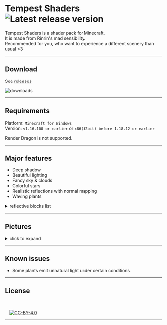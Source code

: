 # **Tempest Shaders** ![Latest release version](https://img.shields.io/github/v/release/Rinrin0413/Tempest_Shaders?color=000&label=Latest%20release&style=flat-square)

Tempest Shaders is a shader pack for Minecraft.  
It is made from Rinrin's mad sensibility.  
Recommended for you, who want to experience a different scenery than usual <3 

---

## Download 

See [releases](https://github.com/Rinrin0413/Tempest_Shaders/releases)

![downloads](https://img.shields.io/github/downloads/Rinrin0413/Tempest_Shaders/total?style=plastic)

---

## Requirements

Platform: `Minecraft for Windows`<br>
Version: `v1.16.100 or earlier` or `x86(32bit) before 1.18.12 or earlier`

Render Dragon is not supported.

---

## Major features

- Deep shadow
- Beautiful lighting
- Fancy sky & clouds
- Colorful stars
- Realistic reflections with normal mapping
- Waving plants
 
<details>
<summary>reflective blocks list</summary>
<div>

- Chiseled Deepslate
- Cracked Deepslate Bricks
- Cracked Deepslate Tiles
- Deepslate Bricks
- Deepslate {Coal, Copper, Diamond, Emerald, Gold, Iron, Lapis, Redstone} Ore
- Deepslate Tiles
- Polished Deepslate
- {Crimson, Warped} Stem
- Amethyst Block
- Amethyst Cluster
- Ancient Debris
- Anvil
- Bedrock
- Bee Nest(honey)
- Beehive(honey)
- Blast Furnace
- Blue Ice
- Bone Block
- Border
- Brewing Stand
- Brick
- Budding Amethyst
- Cartography Table
- Cauldron
- Cave Vines(berries)
- Chain Command Block
- Chain
- Chiseled Nether Bricks
- Chiseled Polished Blackstone
- Block of Coal
- Coal Ore
- Command Block
- Block of Copper(also waxed ones)
- Copper Ore
- Cracked Nether Bricks
- Cracked Polished Blackstone Bricks
- Crafting Table
- Crying Obsidian
- Cut Copper(also waxed ones)
- Daylight Sensor
- Block of Diamond
- Diamond Ore
- Iron Door
- Dragon Egg
- Block Emerald
- Emerald Ore
- Enchantment Table
- End Portal(frame)
- Exposed Copper(also waxed ones)
- Exposed Cut Copper(also waxed ones)
- Frosted Ice
- Gilded Blackstone
- Glass
- Stained Glasses(all)
- Stained Glass Pane(all)
- Tinted Glass
- Glazed Terracotta(all)
- Glow Item Frame
- Glow Lichen
- Glowstone
- Block of Gold
- Gold Ore
- Honey Block
- Honeycomb Block
- Hopper
- Ice
- Packed Ice
- Iron Bars
- Block of Iron
- Iron Ore
- Iron Trapdoor
- Jigsaw Block
- Lantern
- Lapis Lazuli Block
- Lapis Lazuli Ore
- Large Amethyst Bud
- Lightning Rod
- Lodestone
- Magma Block
- Medium Amethyst Bud
- Monster Spawner
- Nether Brick Block
- Nether Gold Ore
- Block of Netherite
- Obsidian
- Polished Blackstone
- Cracked Polished Blackstone Bricks
- Portal
- Prismarine Bricks
- Dark Prismarine
- Prismarine
- Purpur Block
- Purpur Pillar
- Block of Quartz
- Chiseled Quartz Block
- Pillar Quartz Block
- Quartz Bricks
- Smooth Quartz Block
- Quartz Ore
- Activator Rail
- Detector Rail
- Powered Rail
- Rail
- Block of Raw Copper
- Block of Raw Gold
- Block of Raw Iron
- Red Nether Brick
- Block of Redstone
- Redstone Lamp(also liting ones)
- Redstone Ore
- Repeating Command Block
- Respawn Anchor
- Sea Lantern
- Shroomlight
- Slime Block
- Small Amethyst Bud
- Smithing Table
- Smoker(liting only)
- Soul Lantern
- Polished Andesite
- Polished Diorite
- Polished Granite
- Smooth Stone
- Stone Bricks
- Chiseled Stone Bricks
- Cracked Stone Bricks
- Mossy Stone Bricks
- Stonecutter(newer)
- Structure Block
- Tinted Glass
- Weathered Copper(also waxed ones)
- Weathered Cut Copper(also waxed ones)

</div>
</details>

---

## Pictures

<details>
<summary>click to expand</summary>
<div>

![photo0](assets/images/pictures/photo0.png)
![photo1](assets/images/pictures/photo1.png)
![photo2](assets/images/pictures/photo2.png)
![photo14](assets/images/pictures/photo14.png)
![photo3](assets/images/pictures/photo3.png)
![photo4](assets/images/pictures/photo4.png)
![photo5](assets/images/pictures/photo5.png)
![photo6](assets/images/pictures/photo6.png)
![photo7](assets/images/pictures/photo7.png)
![photo8](assets/images/pictures/photo8.png)
![photo12](assets/images/pictures/photo12.png)
![photo9](assets/images/pictures/photo9.png)
![photo10](assets/images/pictures/photo10.png)
![photo11](assets/images/pictures/photo11.png)
![photo13](assets/images/pictures/photo13.png)
![photo15](assets/images/pictures/photo15.png)

</div>
</details>

---

## Known issues

- Some plants emit unnatural light under certain conditions

---

## License

<br />

&emsp;[![CC-BY-4.0](https://img.shields.io/github/license/Rinrin0413/Tempest_Shaders?color=67BAB3&style=for-the-badge)](./LICENSE)

---